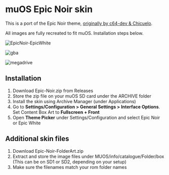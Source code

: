 # muOS Epic Noir skin

This is a port of the Epic Noir theme, [originally by c64-dev & Chicuelo](https://github.com/c64-dev/es-theme-epicnoir).

All images are fully recreated to fit muOS. Installation steps below.

![EpicNoir-EpicWhite](https://github.com/user-attachments/assets/d5143325-d1ca-40e0-ad94-e41d59ccb657)

![gba](https://github.com/user-attachments/assets/f3a3f21a-b351-4dcb-80a8-fbbaed7b5bcf)

![megadrive](https://github.com/user-attachments/assets/234656b4-74a2-4e76-a70b-5a6631420913)


## Installation

1. Download Epic-Noir.zip from Releases
2. Store the zip file on your muOS SD card under the ARCHIVE folder
3. Install the skin using Archive Manager (under Applications)
4. Go to **Settings/Configuration > General Settings > Interface Options**. Set Content Box Art to **Fullscreen + Front**
5. Open **Theme Picker** under Settings/Configuration and select Epic Noir or Epic White

## Additional skin files

1. Download Epic-Noir-FolderArt.zip
2. Extract and store the image files under MUOS/info/catalogue/Folder/box (This can be on SD1 or SD2, depending on your setup)
3. Make sure the filenames match your rom folder names
